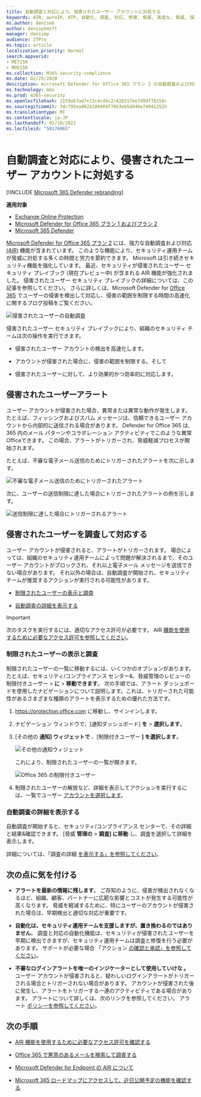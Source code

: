 ```yaml
---
title: 自動調査と対応により、侵害されたユーザー アカウントに対処する
keywords: AIR, autoIR, ATP, 自動化, 調査, 対応, 修復, 脅威, 高度な, 脅威, 保護, 侵害
ms.author: deniseb
author: denisebmsft
manager: dansimp
audience: ITPro
ms.topic: article
localization_priority: Normal
search.appverid:
- MET150
- MOE150
ms.collection: M365-security-compliance
ms.date: 02/25/2020
description: microsoft Defender for Office 365 プラン 2 の自動調査および対応機能を使用して、侵害されたユーザー アカウントを検出して対処するプロセスを高速化する方法について説明します。
ms.technology: mdo
ms.prod: m365-security
ms.openlocfilehash: 2159ab7ad7e13c4cd4c2c428317ee7d99f78158c
ms.sourcegitcommit: 3dc795ea862b180484f76b3eb5d046e74041252b
ms.translationtype: MT
ms.contentlocale: ja-JP
ms.lasthandoff: 02/10/2021
ms.locfileid: "50176065"
---
```

# <a name="address-compromised-user-accounts-with-automated-investigation-and-response"></a>自動調査と対応により、侵害されたユーザー アカウントに対処する

[!INCLUDE [Microsoft 365 Defender rebranding](../includes/microsoft-defender-for-office.md)]

**適用対象**
- [Exchange Online Protection](https://go.microsoft.com/fwlink/?linkid=2148611)
- [Microsoft Defender for Office 365 プラン 1 およびプラン 2](https://go.microsoft.com/fwlink/?linkid=2148715)
- [Microsoft 365 Defender](https://go.microsoft.com/fwlink/?linkid=2118804)


[Microsoft Defender for Office 365 プラン 2](office-365-atp.md#microsoft-defender-for-office-365-plan-1-and-plan-2) には、強力な自動調査および対応 [(AIR)](office-365-air.md) 機能が含まれています。 このような機能により、セキュリティ運用チームが脅威に対処する多くの時間と労力を節約できます。 Microsoft は引き続きセキュリティ機能を強化しています。 最近、セキュリティが侵害されたユーザー セキュリティ プレイブック (現在プレビュー中) が含まれる AIR 機能が強化されました。 侵害されたユーザー セキュリティ プレイブックの詳細については、この記事を参照してください。 さらに詳しくは、Microsoft Defender for [Office 365](https://techcommunity.microsoft.com/t5/Security-Privacy-and-Compliance/Speed-up-time-to-detect-and-respond-to-user-compromise-and-limit/ba-p/977053) でユーザーの侵害を検出して対応し、侵害の範囲を制限する時間の高速化に関するブログ投稿をご覧ください。

![侵害されたユーザーの自動調査](/microsoft-365/media/office365atp-compduserinvestigation.jpg)

侵害されたユーザー セキュリティ プレイブックにより、組織のセキュリティ チームは次の操作を実行できます。

- 侵害されたユーザー アカウントの検出を高速化します。

- アカウントが侵害された場合に、侵害の範囲を制限する。そして

- 侵害されたユーザーに対して、より効果的かつ効率的に対応します。

## <a name="compromised-user-alerts"></a>侵害されたユーザーアラート

ユーザー アカウントが侵害された場合、異常または異常な動作が発生します。 たとえば、フィッシングおよびスパム メッセージは、信頼できるユーザー アカウントから内部的に送信される場合があります。 Defender for Office 365 は、365 内のメール パターンやコラボレーション アクティビティでこのような異常Officeできます。 この場合、アラートがトリガーされ、脅威軽減プロセスが開始されます。

たとえば、不審な電子メール送信のためにトリガーされたアラートを次に示します。

![不審な電子メール送信のためにトリガーされたアラート](/microsoft-365/media/office365atp-suspiciousemailsendalert.jpg)

次に、ユーザーの送信制限に達した場合にトリガーされたアラートの例を示します。

![送信制限に達した場合にトリガーされるアラート](/microsoft-365/media/office365atp-sendinglimitreached.jpg)

## <a name="investigate-and-respond-to-a-compromised-user"></a>侵害されたユーザーを調査して対応する

ユーザー アカウントが侵害されると、アラートがトリガーされます。 場合によっては、組織のセキュリティ運用チームによって問題が解決されるまで、そのユーザー アカウントがブロックされ、それ以上電子メール メッセージを送信できない場合があります。 それ以外の場合は、自動調査が開始され、セキュリティ チームが推奨するアクションが実行される可能性があります。

- [制限されたユーザーの表示と調査](#view-and-investigate-restricted-users)

- [自動調査の詳細を表示する](#view-details-about-automated-investigations)

> [!IMPORTANT]
> 次のタスクを実行するには、適切なアクセス許可が必要です。 AIR [機能を使用するために必要なアクセス許可を参照してください](office-365-air.md#required-permissions-to-use-air-capabilities)。

### <a name="view-and-investigate-restricted-users"></a>制限されたユーザーの表示と調査

制限されたユーザーの一覧に移動するには、いくつかのオプションがあります。 たとえば、セキュリティ/コンプライアンス センター&、脅威管理のレビューの制限付きユーザー \> **に** \> **移動できます**。 次の手順では、アラート ダッシュボードを使用したナビゲーションについて説明します。これは、トリガーされた可能性があるさまざまな種類のアラートを表示するための優れた方法です。

1. <https://protection.office.com> に移動し、サインインします。

2. ナビゲーション ウィンドウで、[通知ダッシュボード] **を** \> **選択します**。

3. [その他の **通知] ウィジェットで** 、[制限付きユーザー **] を選択します**。

   ![その他の通知ウィジェット](/microsoft-365/media/office365atp-otheralertswidget.jpg)

   これにより、制限されたユーザーの一覧が開きます。

   ![Office 365 の制限付きユーザー](/microsoft-365/media/office365atp-restrictedusers.jpg)

4. 制限されたユーザーの解放など、詳細を表示してアクションを実行するには、一覧でユーザー [アカウントを選択します](removing-user-from-restricted-users-portal-after-spam.md)。

### <a name="view-details-about-automated-investigations"></a>自動調査の詳細を表示する

自動調査が開始すると、セキュリティ/コンプライアンス センターで、その詳細と結果&確認できます。 [脅威 **管理の** \> **調査] に移動** し、調査を選択して詳細を表示します。

詳細については、「調査の詳細 [を表示する」を参照してください](air-view-investigation-results.md)。

## <a name="keep-the-following-points-in-mind"></a>次の点に気を付ける

- **アラートを最新の情報に残します**。 ご存知のように、侵害が検出されなくなるほど、組織、顧客、パートナーに広範な影響とコストが発生する可能性が高くなります。 脅威を軽減するために、特にユーザーのアカウントが侵害された場合は、早期検出と適切な対応が重要です。

- **自動化は、セキュリティ運用チームを支援しますが、置き換わるのではありません**。 調査と対応の自動化機能は、セキュリティが侵害されたユーザーを早期に検出できますが、セキュリティ運用チームは調査と修復を行う必要があります。 サポートが必要な場合 「アクション [の確認と承認」を参照してください](air-review-approve-pending-completed-actions.md)。

- **不審なログインアラートを唯一のインジケーターとして使用していけな 。** ユーザー アカウントが侵害されると、疑わしいログインアラートがトリガーされる場合とトリガーされない場合があります。 アカウントが侵害された後に発生し、アラートをトリガーする一連のアクティビティである場合があります。 アラートについて詳しくは、次のリンクを参照してください。 アラート [ポリシーを参照してください](https://docs.microsoft.com/microsoft-365/compliance/alert-policies)。

## <a name="next-steps"></a>次の手順

- [AIR 機能を使用するために必要なアクセス許可を確認する](office-365-air.md#required-permissions-to-use-air-capabilities)

- [Office 365 で悪意のあるメールを検索して調査する](investigate-malicious-email-that-was-delivered.md)

- [Microsoft Defender for Endpoint の AIR について](https://docs.microsoft.com/windows/security/threat-protection/microsoft-defender-atp/automated-investigations)

- [Microsoft 365 ロードマップにアクセスして、近日公開予定の機能を確認する](https://www.microsoft.com/microsoft-365/roadmap?filters=)

